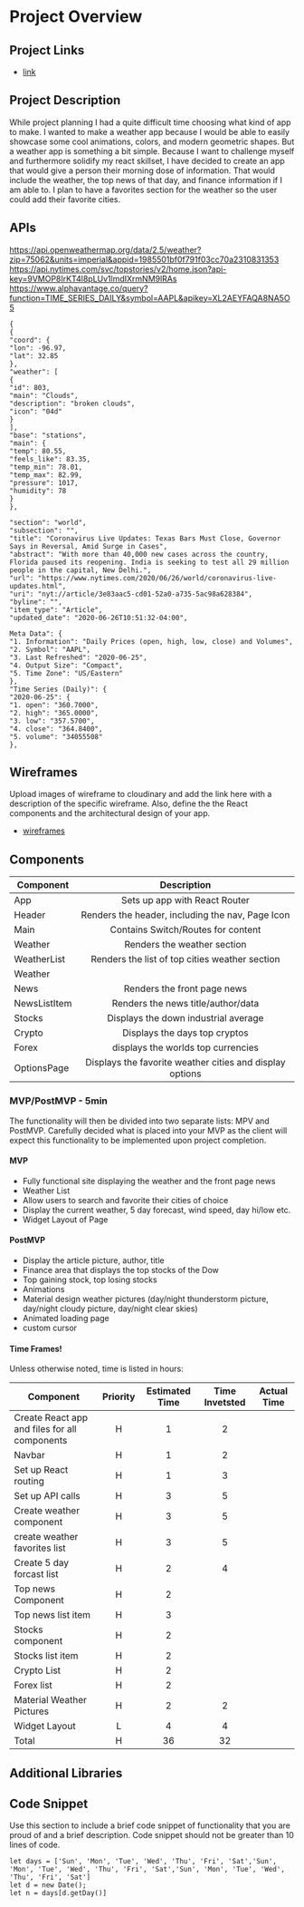 # Project Overview

## Project Links

- [link](thisIsALink)


## Project Description

While project planning I had a quite difficult time choosing what kind of app to make. I wanted to make a weather app because I would be able to easily showcase some cool animations, colors, and modern geometric shapes. But a weather app is something a bit simple. Because I want to challenge myself and furthermore solidify my react skillset, I have decided to create an app that would give a person their morning dose of information. That would include the weather, the top news of that day, and finance information if I am able to. I plan to have a favorites section for the weather so the user could add their favorite cities.

## APIs

https://api.openweathermap.org/data/2.5/weather?zip=75062&units=imperial&appid=1985501bf0f791f03cc70a2310831353
https://api.nytimes.com/svc/topstories/v2/home.json?api-key=9VMOP8IrKT4l8pLUv1lmdIXrmNM9lRAs
https://www.alphavantage.co/query?function=TIME_SERIES_DAILY&symbol=AAPL&apikey=XL2AEYFAQA8NA5O5

```
{
{
"coord": {
"lon": -96.97,
"lat": 32.85
},
"weather": [
{
"id": 803,
"main": "Clouds",
"description": "broken clouds",
"icon": "04d"
}
],
"base": "stations",
"main": {
"temp": 80.55,
"feels_like": 83.35,
"temp_min": 78.01,
"temp_max": 82.99,
"pressure": 1017,
"humidity": 78
}
},
```

```
"section": "world",
"subsection": "",
"title": "Coronavirus Live Updates: Texas Bars Must Close, Governor Says in Reversal, Amid Surge in Cases",
"abstract": "With more than 40,000 new cases across the country, Florida paused its reopening. India is seeking to test all 29 million people in the capital, New Delhi.",
"url": "https://www.nytimes.com/2020/06/26/world/coronavirus-live-updates.html",
"uri": "nyt://article/3e83aac5-cd01-52a0-a735-5ac98a628384",
"byline": "",
"item_type": "Article",
"updated_date": "2020-06-26T10:51:32-04:00",
```
```
Meta Data": {
"1. Information": "Daily Prices (open, high, low, close) and Volumes",
"2. Symbol": "AAPL",
"3. Last Refreshed": "2020-06-25",
"4. Output Size": "Compact",
"5. Time Zone": "US/Eastern"
},
"Time Series (Daily)": {
"2020-06-25": {
"1. open": "360.7000",
"2. high": "365.0000",
"3. low": "357.5700",
"4. close": "364.8400",
"5. volume": "34055508"
},
```

## Wireframes

Upload images of wireframe to cloudinary and add the link here with a description of the specific wireframe. Also, define the the React components and the architectural design of your app.

- [wireframes](https://imgur.com/a/ikijy1A)

## Components


| Component | Description | 
| --- | :---: |  
| App | Sets up app with React Router | 
| Header | Renders the header, including the nav, Page Icon | 
| Main | Contains Switch/Routes for content |
| Weather | Renders the weather section |
| WeatherList | Renders the list of top cities weather section |
| Weather
| News | Renders the front page news |
| NewsListItem | Renders the news title/author/data |
| Stocks | Displays the down industrial average |
| Crypto | Displays the days top cryptos |
| Forex| displays the worlds top currencies |
| OptionsPage | Displays the favorite weather cities and display options|




### MVP/PostMVP - 5min

The functionality will then be divided into two separate lists: MPV and PostMVP.  Carefully decided what is placed into your MVP as the client will expect this functionality to be implemented upon project completion.

#### MVP 
- Fully functional site displaying the weather and the front page news
- Weather List
- Allow users to search and favorite their cities of choice
- Display the current weather, 5 day forecast, wind speed, day hi/low etc.
- Widget Layout of Page



#### PostMVP 
- Display the article picture, author, title
- Finance area that displays the top stocks of the Dow
- Top gaining stock, top losing stocks
- Animations
- Material design weather pictures (day/night thunderstorm picture, day/night cloudy picture, day/night clear skies) 
- Animated loading page
- custom cursor




#### Time Frames!

Unless otherwise noted, time is listed in hours:

| Component | Priority | Estimated Time | Time Invetsted | Actual Time |
| --- | :---: |  :---: | :---: | :---: |
| Create React app and files for all components | H | 1 | 2 |  |
| Navbar | H | 1 | 2 |  |
| Set up React routing | H | 1 | 3 |  |
| Set up API calls | H | 3 | 5 |  |
| Create weather component | H | 3 | 5 |  |
| create weather favorites list | H | 3 | 5 |  |
| Create 5 day forcast list | H | 2 | 4 |  |
| Top news Component | H | 2 |  |  |
| Top news list item | H | 3 |  |  |
| Stocks component | H | 2 |  |  |
| Stocks list item | H | 2 |  |  |
| Crypto List | H | 2 |  |  |
| Forex list | H | 2 |  |  |
| Material Weather Pictures | H | 2 | 2 |  |
| Widget Layout | L | 4 | 4 |  |
| Total | H | 36 | 32 |  |

## Additional Libraries

## Code Snippet

Use this section to include a brief code snippet of functionality that you are proud of and a brief description.  Code snippet should not be greater than 10 lines of code.


```
let days = ['Sun', 'Mon', 'Tue', 'Wed', 'Thu', 'Fri', 'Sat','Sun', 'Mon', 'Tue', 'Wed', 'Thu', 'Fri', 'Sat','Sun', 'Mon', 'Tue', 'Wed', 'Thu', 'Fri', 'Sat']
let d = new Date();
let n = days[d.getDay()]

```

